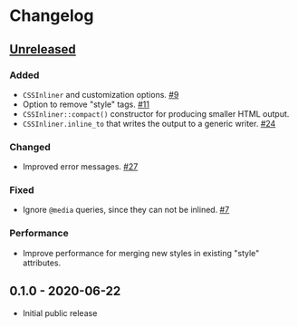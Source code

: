 # Changelog

## [Unreleased]

### Added

- `CSSInliner` and customization options. [#9](https://github.com/Stranger6667/css-inline/issues/9)
- Option to remove "style" tags. [#11](https://github.com/Stranger6667/css-inline/issues/11)
- `CSSInliner::compact()` constructor for producing smaller HTML output.
- `CSSInliner.inline_to` that writes the output to a generic writer. [#24](https://github.com/Stranger6667/css-inline/issues/24)

### Changed

- Improved error messages. [#27](https://github.com/Stranger6667/css-inline/issues/27)

### Fixed

- Ignore `@media` queries, since they can not be inlined. [#7](https://github.com/Stranger6667/css-inline/issues/7)

### Performance

- Improve performance for merging new styles in existing "style" attributes.

## 0.1.0 - 2020-06-22

- Initial public release

[Unreleased]: https://github.com/Stranger6667/css-inline/compare/v0.1.0...HEAD
